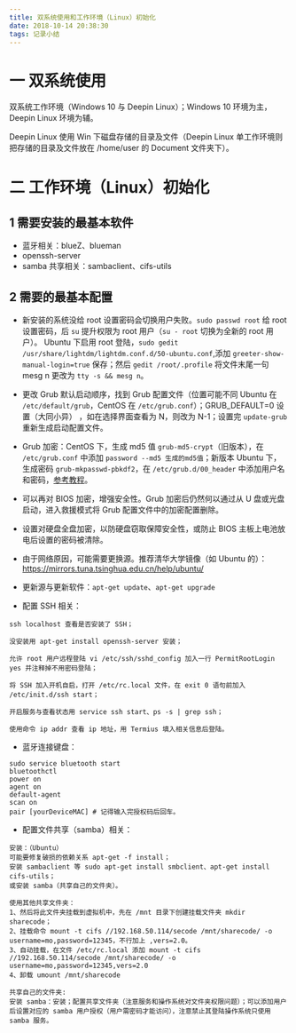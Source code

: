 ```yaml
---
title: 双系统使用和工作环境（Linux）初始化
date: 2018-10-14 20:38:30
tags: 记录小结
---
```

# 一 双系统使用
双系统工作环境（Windows 10 与 Deepin Linux）；Windows 10 环境为主，Deepin Linux 环境为辅。

Deepin Linux 使用 Win 下磁盘存储的目录及文件（Deepin Linux 单工作环境则把存储的目录及文件放在 /home/user 的 Document 文件夹下）。

# 二 工作环境（Linux）初始化
## 1 需要安装的最基本软件
- 蓝牙相关：blueZ、blueman
- openssh-server
- samba 共享相关：sambaclient、cifs-utils

## 2 需要的最基本配置
- 新安装的系统没给 root 设置密码会切换用户失败。`sudo passwd root` 给 root 设置密码，后 `su` 提升权限为 root 用户（`su - root` 切换为全新的 root 用户）。
Ubuntu 下启用 root 登陆，`sudo gedit /usr/share/lightdm/lightdm.conf.d/50-ubuntu.conf`,添加 `greeter-show-manual-login=true` 保存；然后 `gedit /root/.profile` 将文件末尾一句 mesg n 更改为
`tty -s && mesg n`。

- 更改 Grub 默认启动顺序，找到 Grub 配置文件（位置可能不同 Ubuntu 在 `/etc/default/grub`，CentOS 在 `/etc/grub.conf`）；GRUB_DEFAULT=0 设置（大同小异） ，如在选择界面查看为 N，则改为 N-1；设置完 `update-grub` 重新生成启动配置文件。

- Grub 加密：CentOS 下，生成 md5 值 `grub-md5-crypt`（旧版本），在 `/etc/grub.conf` 中添加 `password --md5 生成的md5值`；新版本 Ubuntu 下，生成密码 `grub-mkpasswd-pbkdf2`，在 `/etc/grub.d/00_header` 中添加用户名和密码，[参考教程](https://help.ubuntu.com/community/Grub2/Passwords)。

- 可以再对 BIOS 加密，增强安全性。Grub 加密后仍然何以通过从 U 盘或光盘启动，进入救援模式将 Grub 配置文件中的加密配置删除。

- 设置对硬盘全盘加密，以防硬盘窃取保障安全性，或防止 BIOS 主板上电池放电后设置的密码被清除。

- 由于网络原因，可能需要更换源。推荐清华大学镜像（如 Ubuntu 的）：https://mirrors.tuna.tsinghua.edu.cn/help/ubuntu/

- 更新源与更新软件：`apt-get update`、`apt-get upgrade`

- 配置 SSH 相关：
```
ssh localhost 查看是否安装了 SSH；

没安装用 apt-get install openssh-server 安装；

允许 root 用户远程登陆 vi /etc/ssh/sshd_config 加入一行 PermitRootLogin yes 并注释掉不用密码登陆；

将 SSH 加入开机自启，打开 /etc/rc.local 文件，在 exit 0 语句前加入
/etc/init.d/ssh start；

开启服务与查看状态用 service ssh start、ps -s | grep ssh；

使用命令 ip addr 查看 ip 地址，用 Termius 填入相关信息后登陆。
```

- 蓝牙连接键盘：
```
sudo service bluetooth start
bluetoothctl
power on
agent on
default-agent
scan on
pair [yourDeviceMAC] # 记得输入完授权码后回车。 
```

- 配置文件共享（samba）相关：
```
安装：（Ubuntu）
可能要修复破损的依赖关系 apt-get -f install；
安装 sambaclient 等 sudo apt-get install smbclient、apt-get install cifs-utils；
或安装 samba（共享自己的文件夹）。

使用其他共享文件夹：
1、然后将此文件夹挂载到虚拟机中，先在 /mnt 目录下创建挂载文件夹 mkdir sharecode；
2、挂载命令 mount -t cifs //192.168.50.114/secode /mnt/sharecode/ -o username=mo,password=12345，不行加上 ,vers=2.0。
3、自动挂载，在文件 /etc/rc.local 添加 mount -t cifs //192.168.50.114/secode /mnt/sharecode/ -o username=mo,password=12345,vers=2.0
4、卸载 umount /mnt/sharecode

共享自己的文件夹:
安装 samba：安装；配置共享文件夹（注意服务和操作系统对文件夹权限问题）；可以添加用户后设置对应的 samba 用户授权（用户需密码才能访问），注意禁止其登陆操作系统只使用 samba 服务。
```